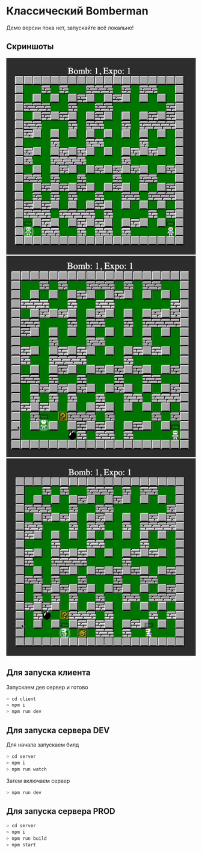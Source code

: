# Классический Bomberman

Демо версии пока нет, запускайте всё локально!

## Скриншоты
![](screen/image1.png)
![](screen/image2.png)
![](screen/image3.png)

## Для запуска клиента
Запускаем дев сервер и готово
```bash
> cd client
> npm i
> npm run dev
```

## Для запуска сервера DEV
Для начала запускаем билд
```bash
> cd server
> npm i
> npm run watch
```

Затем включаем сервер
```bash
> npm run dev
```

## Для запуска сервера PROD
```bash
> cd server
> npm i
> npm run build
> npm start
```